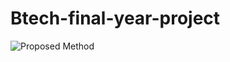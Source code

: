 # Btech-final-year-project

![Proposed Method](https://github.com/user-attachments/assets/6b9c5edb-0575-4396-9a64-e1549a915b87)
